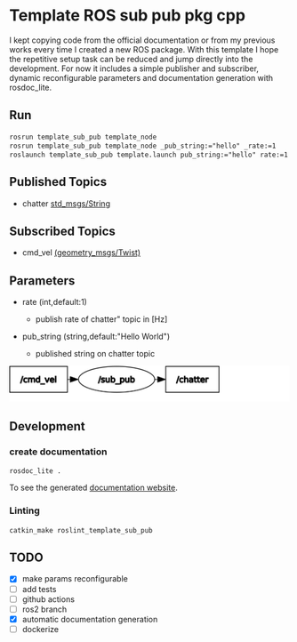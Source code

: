 # Template ROS sub pub pkg cpp

I kept copying code from the official documentation or from my previous works every time I created a new ROS package. With this template I hope the repetitive setup task can be reduced and jump directly into the development. For now it includes a simple publisher and subscriber, dynamic reconfigurable parameters and documentation generation with rosdoc_lite. 

## Run

    rosrun template_sub_pub template_node
    rosrun template_sub_pub template_node _pub_string:="hello" _rate:=1
    roslaunch template_sub_pub template.launch pub_string:="hello" rate:=1

## Published Topics
- chatter [std_msgs/String](https://docs.ros.org/en/melodic/api/std_msgs/html/msg/String.html)

## Subscribed Topics
- cmd_vel [(geometry_msgs/Twist)](https://docs.ros.org/en/melodic/api/geometry_msgs/html/msg/Twist.html)

## Parameters
- rate (int,default:1)
    - publish rate of chatter" topic in [Hz]
    
- pub_string (string,default:"Hello World")
    - published string on chatter topic

![graph](doc/assets/rosgraph.svg)

## Development
### create documentation

    rosdoc_lite .

To see the generated [documentation website](https://josefgst.github.io/template_sub_pub/doc/html/index.html).

### Linting

    catkin_make roslint_template_sub_pub


## TODO

- [x] make params reconfigurable
- [ ] add tests
- [ ] github actions
- [ ] ros2 branch
- [x] automatic documentation generation
- [ ] dockerize